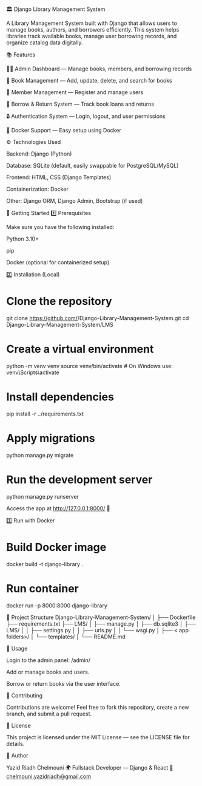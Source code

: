 🏛️ Django Library Management System

A Library Management System built with Django that allows users to manage books, authors, and borrowers efficiently.
This system helps libraries track available books, manage user borrowing records, and organize catalog data digitally.

📚 Features

🧑‍💼 Admin Dashboard — Manage books, members, and borrowing records

📖 Book Management — Add, update, delete, and search for books

👥 Member Management — Register and manage users

🔄 Borrow & Return System — Track book loans and returns

🔒 Authentication System — Login, logout, and user permissions

🐳 Docker Support — Easy setup using Docker

⚙️ Technologies Used

Backend: Django (Python)

Database: SQLite (default, easily swappable for PostgreSQL/MySQL)

Frontend: HTML, CSS (Django Templates)

Containerization: Docker

Other: Django ORM, Django Admin, Bootstrap (if used)

🚀 Getting Started
1️⃣ Prerequisites

Make sure you have the following installed:

Python 3.10+

pip

Docker
 (optional for containerized setup)

2️⃣ Installation (Local)
# Clone the repository
git clone https://github.com/<your-username>/Django-Library-Management-System.git
cd Django-Library-Management-System/LMS

# Create a virtual environment
python -m venv venv
source venv/bin/activate  # On Windows use: venv\Scripts\activate

# Install dependencies
pip install -r ../requirements.txt

# Apply migrations
python manage.py migrate

# Run the development server
python manage.py runserver


Access the app at http://127.0.0.1:8000/
 🎉

3️⃣ Run with Docker
# Build Docker image
docker build -t django-library .

# Run container
docker run -p 8000:8000 django-library

🧩 Project Structure
Django-Library-Management-System/
│
├── Dockerfile
├── requirements.txt
├── LMS/
│   ├── manage.py
│   ├── db.sqlite3
│   ├── LMS/
│   │   ├── settings.py
│   │   ├── urls.py
│   │   └── wsgi.py
│   ├── < app folders>/
│   └── templates/
│
└── README.md

🧪 Usage

Login to the admin panel: /admin/

Add or manage books and users.

Borrow or return books via the user interface.

🤝 Contributing

Contributions are welcome!
Feel free to fork this repository, create a new branch, and submit a pull request.

📜 License

This project is licensed under the MIT License — see the LICENSE file for details.

👤 Author

Yazid Riadh Chelmouni
🌍 Fullstack Developer — Django & React
📧 chelmouni.yazidriadh@gmail.com
